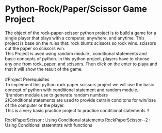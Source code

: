 # Python-Rock/Paper/Scissor Game Project
The object of the rock-paper-scissor python project is to build a game for a single player that plays with a computer, anywhere, and anytime. This project is base on the rules that: rock blunts scissors so rock wins. scissors cut the paper so scissors win.
<br>
This Project is used using random module , conditional statements and basic concepts of python.
In this python project, players have to choose any one from rock, paper, and scissors. Then click on the enter to playa and that it will show the result of the game.
<br>
<br>
#Project Prerequisites
<br>
To implement this python rock paper scissors project we will use the basic concept of python with conditional statement and random module.
<br>
1)random module use to generate random numbers
<br>
2)Conditional statements are used to provide cetrain conditons for win/lose of the computer or the player.
<br>
This is a very basic practice project to practice conditional statements !!


RockPaperScissor : Using Conditional statements 
RockPaperScissor--2 : Using Conditional statemtnts with functions
